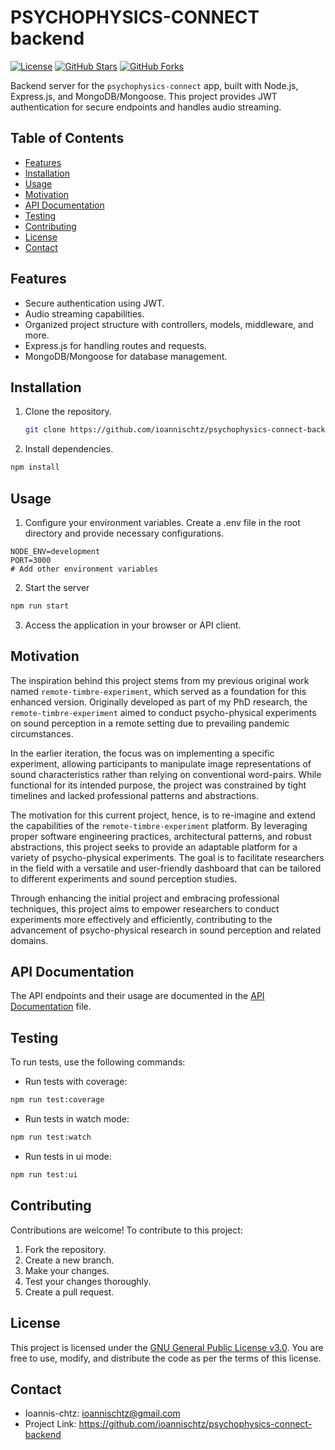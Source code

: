 # PSYCHOPHYSICS-CONNECT backend

[![License](https://img.shields.io/badge/License-GPL--3.0-blue.svg)](https://opensource.org/licenses/GPL-3.0)
[![GitHub Stars](https://img.shields.io/github/stars/your-username/your-repo.svg)](https://github.com/ioannischtz/psychophysics-connect-backend/stargazers)
[![GitHub Forks](https://img.shields.io/github/forks/your-username/your-repo.svg)](https://github.com/ioannischtz/psychophysics-connect-backend/network/members)

Backend server for the `psychophysics-connect` app, built with Node.js,
Express.js, and MongoDB/Mongoose. This project provides JWT authentication for
secure endpoints and handles audio streaming.

## Table of Contents

- [Features](#features)
- [Installation](#installation)
- [Usage](#usage)
- [Motivation](#motivation)
- [API Documentation](#api-documentation)
- [Testing](#testing)
- [Contributing](#contributing)
- [License](#license)
- [Contact](#contact)

## Features

- Secure authentication using JWT.
- Audio streaming capabilities.
- Organized project structure with controllers, models, middleware, and more.
- Express.js for handling routes and requests.
- MongoDB/Mongoose for database management.

## Installation

1. Clone the repository.

   ```bash
   git clone https://github.com/ioannischtz/psychophysics-connect-backend.git
   ```

2. Install dependencies.

```bash
npm install
```

## Usage

1. Configure your environment variables. Create a .env file in the root
   directory and provide necessary configurations.

```env
NODE_ENV=development
PORT=3000
# Add other environment variables
```

2. Start the server

```bash
npm run start
```

3. Access the application in your browser or API client.

## Motivation

The inspiration behind this project stems from my previous original work named
`remote-timbre-experiment`, which served as a foundation for this enhanced
version. Originally developed as part of my PhD research, the
`remote-timbre-experiment` aimed to conduct psycho-physical experiments on sound
perception in a remote setting due to prevailing pandemic circumstances.

In the earlier iteration, the focus was on implementing a specific experiment,
allowing participants to manipulate image representations of sound
characteristics rather than relying on conventional word-pairs. While functional
for its intended purpose, the project was constrained by tight timelines and
lacked professional patterns and abstractions.

The motivation for this current project, hence, is to re-imagine and extend the
capabilities of the `remote-timbre-experiment` platform. By leveraging proper
software engineering practices, architectural patterns, and robust abstractions,
this project seeks to provide an adaptable platform for a variety of
psycho-physical experiments. The goal is to facilitate researchers in the field
with a versatile and user-friendly dashboard that can be tailored to different
experiments and sound perception studies.

Through enhancing the initial project and embracing professional techniques,
this project aims to empower researchers to conduct experiments more effectively
and efficiently, contributing to the advancement of psycho-physical research in
sound perception and related domains.

## API Documentation

The API endpoints and their usage are documented in the
[API Documentation](API_DOCS.md) file.

## Testing

To run tests, use the following commands:

- Run tests with coverage:

```bash
npm run test:coverage
```

- Run tests in watch mode:

```bash
npm run test:watch
```

- Run tests in ui mode:

```bash
npm run test:ui
```

## Contributing

Contributions are welcome! To contribute to this project:

1. Fork the repository.
2. Create a new branch.
3. Make your changes.
4. Test your changes thoroughly.
5. Create a pull request.

## License

This project is licensed under the [GNU General Public License v3.0](LICENSE). 
You are free to use, modify, and distribute the code as per the terms of this
license.

## Contact

- Ioannis-chtz: ioannischtz@gmail.com
- Project Link: https://github.com/ioannischtz/psychophysics-connect-backend
